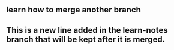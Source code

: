 ## learn how to merge another branch
## This is a new line added in the learn-notes branch that will be kept after it is merged.